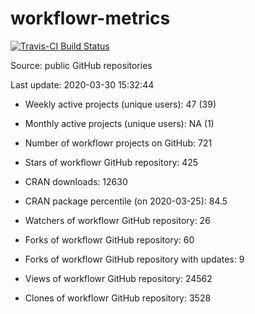 
<!-- README.md is generated from README.Rmd. Please edit that file -->
workflowr-metrics
=================

[![Travis-CI Build Status](https://travis-ci.org/workflowr/workflowr-metrics.svg?branch=master)](https://travis-ci.org/workflowr/workflowr-metrics)

Source: public GitHub repositories

Last update: 2020-03-30 15:32:44

-   Weekly active projects (unique users): 47 (39)

-   Monthly active projects (unique users): NA (1)

-   Number of workflowr projects on GitHub: 721

-   Stars of workflowr GitHub repository: 425

-   CRAN downloads: 12630

-   CRAN package percentile (on 2020-03-25): 84.5

-   Watchers of workflowr GitHub repository: 26

-   Forks of workflowr GitHub repository: 60

-   Forks of workflowr GitHub repository with updates: 9

-   Views of workflowr GitHub repository: 24562

-   Clones of workflowr GitHub repository: 3528
